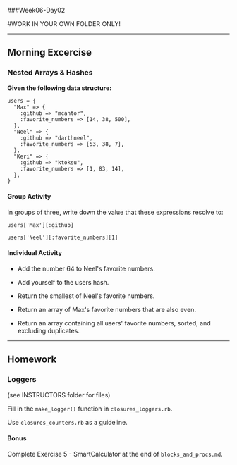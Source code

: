 ###Week06-Day02

#WORK IN YOUR OWN FOLDER ONLY!

---

## Morning Excercise

### Nested Arrays & Hashes


**Given the following data structure:**

    users = {
      "Max" => {
        :github => "mcantor",
        :favorite_numbers => [14, 38, 500],
      },
      "Neel" => {
        :github => "darthneel",
        :favorite_numbers => [53, 38, 7],
      },
      "Keri" => {
        :github => "ktoksu",
        :favorite_numbers => [1, 83, 14],
      },
    }
       
 
#### Group Activity
 
In groups of three, write down the value that these expressions resolve to:
 
	users['Max'][:github]

	users['Neel'][:favorite_numbers][1]


#### Individual Activity 
 
- Add the number 64 to Neel's favorite numbers.

- Add yourself to the users hash.

- Return the smallest of Neel's favorite numbers.

- Return an array of Max's favorite numbers that are also even.

- Return an array containing all users' favorite numbers, sorted, 
  and excluding duplicates.


---


## Homework

### Loggers

(see INSTRUCTORS folder for files)

Fill in the `make_logger()` function in `closures_loggers.rb`.

Use `closures_counters.rb` as a guideline.


#### Bonus

Complete Exercise 5 - SmartCalculator at the end of `blocks_and_procs.md`.

